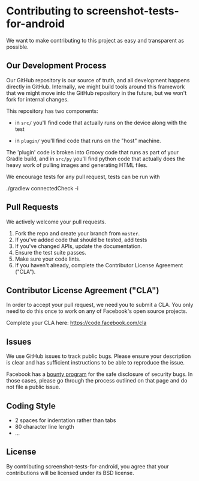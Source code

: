 # Contributing to screenshot-tests-for-android
We want to make contributing to this project as easy and transparent as
possible.

## Our Development Process

Our GitHub repository is our source of truth, and all development
happens directly in GitHub. Internally, we might build tools around
this framework that we might move into the GitHub repository in the
future, but we won't fork for internal changes.

This repository has two components:

* in `src/` you'll find code that actually runs on the device along
  with the test

* in `plugin/` you'll find code that runs on the "host" machine.

The 'plugin' code is broken into Groovy code that runs as part of your
Gradle build, and in `src/py` you'll find python code that actually
does the heavy work of pulling images and generating HTML files.

We encourage tests for any pull request, tests can be run with

  ./gradlew connectedCheck -i

## Pull Requests
We actively welcome your pull requests.

1. Fork the repo and create your branch from `master`.
2. If you've added code that should be tested, add tests
3. If you've changed APIs, update the documentation.
4. Ensure the test suite passes.
5. Make sure your code lints.
6. If you haven't already, complete the Contributor License Agreement ("CLA").

## Contributor License Agreement ("CLA")
In order to accept your pull request, we need you to submit a CLA. You only need
to do this once to work on any of Facebook's open source projects.

Complete your CLA here: <https://code.facebook.com/cla>

## Issues
We use GitHub issues to track public bugs. Please ensure your description is
clear and has sufficient instructions to be able to reproduce the issue.

Facebook has a [bounty program](https://www.facebook.com/whitehat/) for the safe
disclosure of security bugs. In those cases, please go through the process
outlined on that page and do not file a public issue.

## Coding Style
* 2 spaces for indentation rather than tabs
* 80 character line length
* ...

## License
By contributing screenshot-tests-for-android, you agree that your contributions will be licensed
under its BSD license.